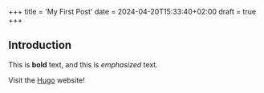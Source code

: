 +++
title = 'My First Post'
date = 2024-04-20T15:33:40+02:00
draft = true
+++


## Introduction

This is **bold** text, and this is *emphasized* text.

Visit the [Hugo](https://gohugo.io) website!
